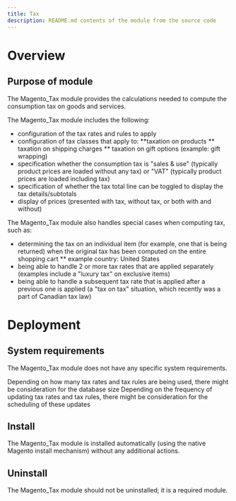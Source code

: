 ```yaml
---
title: Tax
description: README.md contents of the module from the source code
---
```


# Overview

## Purpose of module

The Magento_Tax module provides the calculations needed to compute the consumption tax on goods and services.

The Magento_Tax module includes the following:

* configuration of the tax rates and rules to apply
* configuration of tax classes that apply to:
**taxation on products
** taxation on shipping charges
** taxation on gift options (example: gift wrapping)
* specification whether the consumption tax is "sales & use" (typically product prices are loaded without any tax) or "VAT" (typically product prices are loaded including tax)
* specification of whether the tax total line can be toggled to display the tax details/subtotals
* display of prices (presented with tax, without tax, or both with and without)

The Magento_Tax module also handles special cases when computing tax, such as:

* determining the tax on an individual item (for example, one that is being returned) when the original tax has been computed on the entire shopping cart
** example country: United States
* being able to handle 2 or more tax rates that are applied separately (examples include a "luxury tax" on exclusive items)
* being able to handle a subsequent tax rate that is applied after a previous one is applied (a "tax on tax" situation, which recently was a part of Canadian tax law)

# Deployment

## System requirements

The Magento_Tax module does not have any specific system requirements.

Depending on how many tax rates and tax rules are being used, there might be consideration for the database size
Depending on the frequency of updating tax rates and tax rules, there might be consideration for the scheduling of these updates

## Install

The Magento_Tax module is installed automatically (using the native Magento install mechanism) without any additional actions.

## Uninstall

The Magento_Tax module should not be uninstalled; it is a required module.
